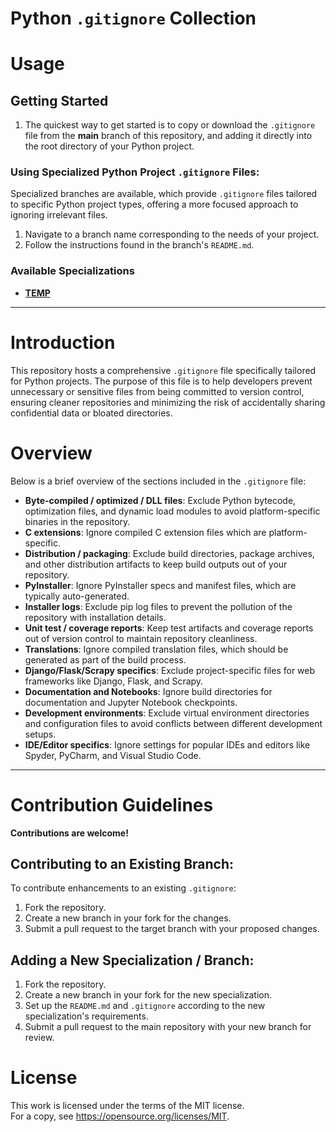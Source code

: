 # Python `.gitignore` Collection

# Usage

## Getting Started

1. The quickest way to get started is to copy or download the `.gitignore` file from the **main** branch of this repository, and adding it directly into the root directory of your Python project.

### Using Specialized Python Project `.gitignore` Files:

Specialized branches are available, which provide `.gitignore` files tailored to specific Python project types, offering a more focused approach to ignoring irrelevant files.

1. Navigate to a branch name corresponding to the needs of your project.
2. Follow the instructions found in the branch's `README.md`.

### Available Specializations

- **[TEMP](LINK_GOES_HERE)**

---

# Introduction

This repository hosts a comprehensive `.gitignore` file specifically tailored for Python projects. The purpose of this file is to help developers prevent unnecessary or sensitive files from being committed to version control, ensuring cleaner repositories and minimizing the risk of accidentally sharing confidential data or bloated directories.

# Overview

Below is a brief overview of the sections included in the `.gitignore` file:

- **Byte-compiled / optimized / DLL files**: Exclude Python bytecode, optimization files, and dynamic load modules to avoid platform-specific binaries in the repository.
- **C extensions**: Ignore compiled C extension files which are platform-specific.
- **Distribution / packaging**: Exclude build directories, package archives, and other distribution artifacts to keep build outputs out of your repository.
- **PyInstaller**: Ignore PyInstaller specs and manifest files, which are typically auto-generated.
- **Installer logs**: Exclude pip log files to prevent the pollution of the repository with installation details.
- **Unit test / coverage reports**: Keep test artifacts and coverage reports out of version control to maintain repository cleanliness.
- **Translations**: Ignore compiled translation files, which should be generated as part of the build process.
- **Django/Flask/Scrapy specifics**: Exclude project-specific files for web frameworks like Django, Flask, and Scrapy.
- **Documentation and Notebooks**: Ignore build directories for documentation and Jupyter Notebook checkpoints.
- **Development environments**: Exclude virtual environment directories and configuration files to avoid conflicts between different development setups.
- **IDE/Editor specifics**: Ignore settings for popular IDEs and editors like Spyder, PyCharm, and Visual Studio Code.

---

# Contribution Guidelines

**Contributions are welcome!**

## Contributing to an Existing Branch:

To contribute enhancements to an existing `.gitignore`:

1. Fork the repository.
2. Create a new branch in your fork for the changes.
3. Submit a pull request to the target branch with your proposed changes.

## Adding a New Specialization / Branch:

1. Fork the repository.
2. Create a new branch in your fork for the new specialization.
3. Set up the `README.md` and `.gitignore` according to the new specialization's requirements.
4. Submit a pull request to the main repository with your new branch for review.

# License

This work is licensed under the terms of the MIT license.  
For a copy, see <https://opensource.org/licenses/MIT>.
